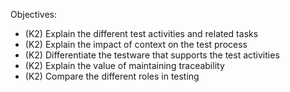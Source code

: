 Objectives:
- (K2) Explain the different test activities and related tasks
- (K2) Explain the impact of context on the test process
- (K2) Differentiate the testware that supports the test activities
- (K2) Explain the value of maintaining traceability
- (K2) Compare the different roles in testing